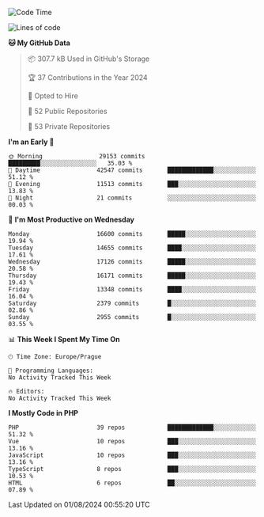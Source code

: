 <!--START_SECTION:waka-->
![Code Time](http://img.shields.io/badge/Code%20Time-1%2C583%20hrs%2058%20mins-blue)

![Lines of code](https://img.shields.io/badge/From%20Hello%20World%20I%27ve%20Written-26.3%20million%20lines%20of%20code-blue)

**🐱 My GitHub Data** 

> 📦 307.7 kB Used in GitHub's Storage 
 > 
> 🏆 37 Contributions in the Year 2024
 > 
> 💼 Opted to Hire
 > 
> 📜 52 Public Repositories 
 > 
> 🔑 53 Private Repositories 
 > 
**I'm an Early 🐤** 

```text
🌞 Morning                29153 commits       █████████░░░░░░░░░░░░░░░░   35.03 % 
🌆 Daytime                42547 commits       █████████████░░░░░░░░░░░░   51.12 % 
🌃 Evening                11513 commits       ███░░░░░░░░░░░░░░░░░░░░░░   13.83 % 
🌙 Night                  21 commits          ░░░░░░░░░░░░░░░░░░░░░░░░░   00.03 % 
```
📅 **I'm Most Productive on Wednesday** 

```text
Monday                   16600 commits       █████░░░░░░░░░░░░░░░░░░░░   19.94 % 
Tuesday                  14655 commits       ████░░░░░░░░░░░░░░░░░░░░░   17.61 % 
Wednesday                17126 commits       █████░░░░░░░░░░░░░░░░░░░░   20.58 % 
Thursday                 16171 commits       █████░░░░░░░░░░░░░░░░░░░░   19.43 % 
Friday                   13348 commits       ████░░░░░░░░░░░░░░░░░░░░░   16.04 % 
Saturday                 2379 commits        █░░░░░░░░░░░░░░░░░░░░░░░░   02.86 % 
Sunday                   2955 commits        █░░░░░░░░░░░░░░░░░░░░░░░░   03.55 % 
```


📊 **This Week I Spent My Time On** 

```text
🕑︎ Time Zone: Europe/Prague

💬 Programming Languages: 
No Activity Tracked This Week

🔥 Editors: 
No Activity Tracked This Week
```

**I Mostly Code in PHP** 

```text
PHP                      39 repos            █████████████░░░░░░░░░░░░   51.32 % 
Vue                      10 repos            ███░░░░░░░░░░░░░░░░░░░░░░   13.16 % 
JavaScript               10 repos            ███░░░░░░░░░░░░░░░░░░░░░░   13.16 % 
TypeScript               8 repos             ███░░░░░░░░░░░░░░░░░░░░░░   10.53 % 
HTML                     6 repos             ██░░░░░░░░░░░░░░░░░░░░░░░   07.89 % 
```




 Last Updated on 01/08/2024 00:55:20 UTC
<!--END_SECTION:waka-->
<!--
**AlexKratky/AlexKratky** is a ✨ _special_ ✨ repository because its `README.md` (this file) appears on your GitHub profile.

Here are some ideas to get you started:

- 🔭 I’m currently working on ...
- 🌱 I’m currently learning ...
- 👯 I’m looking to collaborate on ...
- 🤔 I’m looking for help with ...
- 💬 Ask me about ...
- 📫 How to reach me: ...
- 😄 Pronouns: ...
- ⚡ Fun fact: ...
-->
